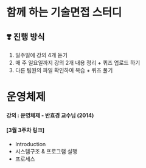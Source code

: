 # 함께 하는 기술면접 스터디
## ❣️ 진행 방식
1. 일주일에 강의 4개 듣기
2. 매 주 일요일까지 강의 2개 내용 정리 + 퀴즈 업로드 하기
3. 다른 팀원의 파일 확인하여 복습 + 퀴즈 풀기


# 운영체제
#### 강의 : 운영체제 - 반효경 교수님 (2014)

#### [3월 3주차 링크]
 * Introduction
 * 시스템구조 & 프로그램 실행
 * 프로세스

[3월 3주차 ]: https://github.com/hotpineapple/study-for-Tech-Interview/tree/main/OS/week01
